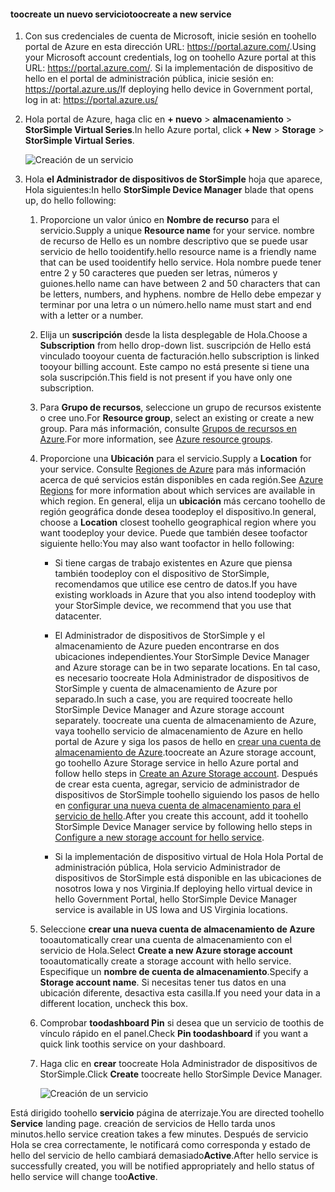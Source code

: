 #### <a name="toocreate-a-new-service"></a><span data-ttu-id="84a39-101">toocreate un nuevo servicio</span><span class="sxs-lookup"><span data-stu-id="84a39-101">toocreate a new service</span></span>

1.  <span data-ttu-id="84a39-102">Con sus credenciales de cuenta de Microsoft, inicie sesión en toohello portal de Azure en esta dirección URL: <https://portal.azure.com/>.</span><span class="sxs-lookup"><span data-stu-id="84a39-102">Using your Microsoft account credentials, log on toohello Azure portal at this URL: <https://portal.azure.com/>.</span></span> <span data-ttu-id="84a39-103">Si la implementación de dispositivo de hello en el portal de administración pública, inicie sesión en: <https://portal.azure.us/></span><span class="sxs-lookup"><span data-stu-id="84a39-103">If deploying hello device in Government portal, log in at: <https://portal.azure.us/></span></span>

2.  <span data-ttu-id="84a39-104">Hola portal de Azure, haga clic en **+ nuevo** &gt; **almacenamiento** &gt; **StorSimple Virtual Series**.</span><span class="sxs-lookup"><span data-stu-id="84a39-104">In hello Azure portal, click **+ New** &gt; **Storage** &gt; **StorSimple Virtual Series**.</span></span>

    ![Creación de un servicio](./media/storsimple-virtual-array-create-new-service/createnewservice2.png) 

3.  <span data-ttu-id="84a39-106">Hola **el Administrador de dispositivos de StorSimple** hoja que aparece, Hola siguientes:</span><span class="sxs-lookup"><span data-stu-id="84a39-106">In hello **StorSimple Device Manager** blade that opens up, do hello following:</span></span>

    1.  <span data-ttu-id="84a39-107">Proporcione un valor único en **Nombre de recurso** para el servicio.</span><span class="sxs-lookup"><span data-stu-id="84a39-107">Supply a unique **Resource name** for your service.</span></span> <span data-ttu-id="84a39-108">nombre de recurso de Hello es un nombre descriptivo que se puede usar servicio de hello tooidentify.</span><span class="sxs-lookup"><span data-stu-id="84a39-108">hello resource name is a friendly name that can be used tooidentify hello service.</span></span> <span data-ttu-id="84a39-109">Hola nombre puede tener entre 2 y 50 caracteres que pueden ser letras, números y guiones.</span><span class="sxs-lookup"><span data-stu-id="84a39-109">hello name can have between 2 and 50 characters that can be letters, numbers, and hyphens.</span></span> <span data-ttu-id="84a39-110">nombre de Hello debe empezar y terminar por una letra o un número.</span><span class="sxs-lookup"><span data-stu-id="84a39-110">hello name must start and end with a letter or a number.</span></span>

    2.  <span data-ttu-id="84a39-111">Elija un **suscripción** desde la lista desplegable de Hola.</span><span class="sxs-lookup"><span data-stu-id="84a39-111">Choose a **Subscription** from hello drop-down list.</span></span> <span data-ttu-id="84a39-112">suscripción de Hello está vinculado tooyour cuenta de facturación.</span><span class="sxs-lookup"><span data-stu-id="84a39-112">hello subscription is linked tooyour billing account.</span></span> <span data-ttu-id="84a39-113">Este campo no está presente si tiene una sola suscripción.</span><span class="sxs-lookup"><span data-stu-id="84a39-113">This field is not present if you have only one subscription.</span></span>

    3.  <span data-ttu-id="84a39-114">Para **Grupo de recursos**, seleccione un grupo de recursos existente o cree uno.</span><span class="sxs-lookup"><span data-stu-id="84a39-114">For **Resource group**, select an existing or create a new group.</span></span> <span data-ttu-id="84a39-115">Para más información, consulte [Grupos de recursos en Azure](https://azure.microsoft.com/documentation/articles/virtual-machines-windows-infrastructure-resource-groups-guidelines/).</span><span class="sxs-lookup"><span data-stu-id="84a39-115">For more information, see [Azure resource groups](https://azure.microsoft.com/documentation/articles/virtual-machines-windows-infrastructure-resource-groups-guidelines/).</span></span>

    4.  <span data-ttu-id="84a39-116">Proporcione una **Ubicación** para el servicio.</span><span class="sxs-lookup"><span data-stu-id="84a39-116">Supply a **Location** for your service.</span></span> <span data-ttu-id="84a39-117">Consulte [Regiones de Azure](https://azure.microsoft.com/regions/#services) para más información acerca de qué servicios están disponibles en cada región.</span><span class="sxs-lookup"><span data-stu-id="84a39-117">See [Azure Regions](https://azure.microsoft.com/regions/#services) for more information about which services are available in which region.</span></span> <span data-ttu-id="84a39-118">En general, elija un **ubicación** más cercano toohello de región geográfica donde desea toodeploy el dispositivo.</span><span class="sxs-lookup"><span data-stu-id="84a39-118">In general, choose a **Location** closest toohello geographical region where you want toodeploy your device.</span></span> <span data-ttu-id="84a39-119">Puede que también desee toofactor siguiente hello:</span><span class="sxs-lookup"><span data-stu-id="84a39-119">You may also want toofactor in hello following:</span></span>

        -   <span data-ttu-id="84a39-120">Si tiene cargas de trabajo existentes en Azure que piensa también toodeploy con el dispositivo de StorSimple, recomendamos que utilice ese centro de datos.</span><span class="sxs-lookup"><span data-stu-id="84a39-120">If you have existing workloads in Azure that you also intend toodeploy with your StorSimple device, we recommend that you use that datacenter.</span></span>

        -   <span data-ttu-id="84a39-121">El Administrador de dispositivos de StorSimple y el almacenamiento de Azure pueden encontrarse en dos ubicaciones independientes.</span><span class="sxs-lookup"><span data-stu-id="84a39-121">Your StorSimple Device Manager and Azure storage can be in two separate locations.</span></span> <span data-ttu-id="84a39-122">En tal caso, es necesario toocreate Hola Administrador de dispositivos de StorSimple y cuenta de almacenamiento de Azure por separado.</span><span class="sxs-lookup"><span data-stu-id="84a39-122">In such a case, you are required toocreate hello StorSimple Device Manager and Azure storage account separately.</span></span> <span data-ttu-id="84a39-123">toocreate una cuenta de almacenamiento de Azure, vaya toohello servicio de almacenamiento de Azure en hello portal de Azure y siga los pasos de hello en [crear una cuenta de almacenamiento de Azure](https://azure.microsoft.com/documentation/articles/storage-create-storage-account/#create-a-storage-account).</span><span class="sxs-lookup"><span data-stu-id="84a39-123">toocreate an Azure storage account, go toohello Azure Storage service in hello Azure portal and follow hello steps in [Create an Azure Storage account](https://azure.microsoft.com/documentation/articles/storage-create-storage-account/#create-a-storage-account).</span></span> <span data-ttu-id="84a39-124">Después de crear esta cuenta, agregar, servicio de administrador de dispositivos de StorSimple toohello siguiendo los pasos de hello en [configurar una nueva cuenta de almacenamiento para el servicio de hello](https://azure.microsoft.com/en-us/documentation/articles/storsimple-deployment-walkthrough/#configure-a-new-storage-account-for-the-service).</span><span class="sxs-lookup"><span data-stu-id="84a39-124">After you create this account, add it toohello StorSimple Device Manager service by following hello steps in [Configure a new storage account for hello service](https://azure.microsoft.com/en-us/documentation/articles/storsimple-deployment-walkthrough/#configure-a-new-storage-account-for-the-service).</span></span>

        -   <span data-ttu-id="84a39-125">Si la implementación de dispositivo virtual de Hola Hola Portal de administración pública, Hola servicio Administrador de dispositivos de StorSimple está disponible en las ubicaciones de nosotros Iowa y nos Virginia.</span><span class="sxs-lookup"><span data-stu-id="84a39-125">If deploying hello virtual device in hello Government Portal, hello StorSimple Device Manager service is available in US Iowa and US Virginia locations.</span></span>

    5.  <span data-ttu-id="84a39-126">Seleccione **crear una nueva cuenta de almacenamiento de Azure** tooautomatically crear una cuenta de almacenamiento con el servicio de Hola.</span><span class="sxs-lookup"><span data-stu-id="84a39-126">Select **Create a new Azure storage account** tooautomatically create a storage account with hello service.</span></span> <span data-ttu-id="84a39-127">Especifique un **nombre de cuenta de almacenamiento**.</span><span class="sxs-lookup"><span data-stu-id="84a39-127">Specify a **Storage account name**.</span></span> <span data-ttu-id="84a39-128">Si necesitas tener tus datos en una ubicación diferente, desactiva esta casilla.</span><span class="sxs-lookup"><span data-stu-id="84a39-128">If you need your data in a different location, uncheck this box.</span></span>

    6.  <span data-ttu-id="84a39-129">Comprobar **toodashboard Pin** si desea que un servicio de toothis de vínculo rápido en el panel.</span><span class="sxs-lookup"><span data-stu-id="84a39-129">Check **Pin toodashboard** if you want a quick link toothis service on your dashboard.</span></span>

    7.  <span data-ttu-id="84a39-130">Haga clic en **crear** toocreate Hola Administrador de dispositivos de StorSimple.</span><span class="sxs-lookup"><span data-stu-id="84a39-130">Click **Create** toocreate hello StorSimple Device Manager.</span></span>

        ![Creación de un servicio](./media/storsimple-virtual-array-create-new-service/createnewservice4.png)  

<span data-ttu-id="84a39-132">Está dirigido toohello **servicio** página de aterrizaje.</span><span class="sxs-lookup"><span data-stu-id="84a39-132">You are directed toohello **Service** landing page.</span></span> <span data-ttu-id="84a39-133">creación de servicios de Hello tarda unos minutos.</span><span class="sxs-lookup"><span data-stu-id="84a39-133">hello service creation takes a few minutes.</span></span> <span data-ttu-id="84a39-134">Después de servicio Hola se crea correctamente, le notificará como corresponda y estado de hello del servicio de hello cambiará demasiado**Active**.</span><span class="sxs-lookup"><span data-stu-id="84a39-134">After hello service is successfully created, you will be notified appropriately and hello status of hello service will change too**Active**.</span></span>


